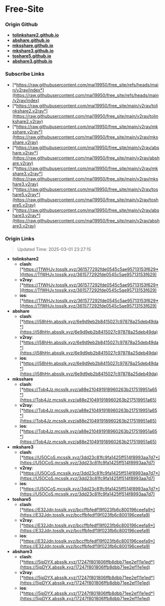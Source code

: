 # Free-Site

### Origin Github

- [**tolinkshare2.github.io**](https://github.com/tolinkshare2/tolinkshare2.github.io)
- [**abshare.github.io**](https://github.com/abshare/abshare.github.io)
- [**mksshare.github.io**](https://github.com/mksshare/mksshare.github.io)
- [**mkshare3.github.io**](https://github.com/mkshare3/mkshare3.github.io)
- [**toshare5.github.io**](https://github.com/toshare5/toshare5.github.io)
- [**abshare3.github.io**](https://github.com/abshare3/abshare3.github.io)

### Subscribe Links

- [*https://raw.githubusercontent.com/mai19950/free_site/refs/heads/main/v2ray/index*](https://raw.githubusercontent.com/mai19950/free_site/refs/heads/main/v2ray/index)
- [*https://raw.githubusercontent.com/mai19950/free_site/main/v2ray/tolinkshare2.v2ray*](https://raw.githubusercontent.com/mai19950/free_site/main/v2ray/tolinkshare2.v2ray)
- [*https://raw.githubusercontent.com/mai19950/free_site/main/v2ray/mksshare.v2ray*](https://raw.githubusercontent.com/mai19950/free_site/main/v2ray/mksshare.v2ray)
- [*https://raw.githubusercontent.com/mai19950/free_site/main/v2ray/abshare.v2ray*](https://raw.githubusercontent.com/mai19950/free_site/main/v2ray/abshare.v2ray)
- [*https://raw.githubusercontent.com/mai19950/free_site/main/v2ray/mkshare3.v2ray*](https://raw.githubusercontent.com/mai19950/free_site/main/v2ray/mkshare3.v2ray)
- [*https://raw.githubusercontent.com/mai19950/free_site/main/v2ray/toshare5.v2ray*](https://raw.githubusercontent.com/mai19950/free_site/main/v2ray/toshare5.v2ray)
- [*https://raw.githubusercontent.com/mai19950/free_site/main/v2ray/abshare3.v2ray*](https://raw.githubusercontent.com/mai19950/free_site/main/v2ray/abshare3.v2ray)

### Origin Links

> Updated Time: 2025-03-01 23:27:15

- **tolinkshare2**
  - **clash**: [*https://TfWHJv.tosslk.xyz/361577292fde0545c5ae95713153f629*](https://TfWHJv.tosslk.xyz/361577292fde0545c5ae95713153f629)
  - **v2ray**: [*https://TfWHJv.tosslk.xyz/361577292fde0545c5ae95713153f629*](https://TfWHJv.tosslk.xyz/361577292fde0545c5ae95713153f629)
  - **ios**: [*https://TfWHJv.tosslk.xyz/361577292fde0545c5ae95713153f629*](https://TfWHJv.tosslk.xyz/361577292fde0545c5ae95713153f629)
- **abshare**
  - **clash**: [*https://j58hHn.absslk.xyz/6e9d9eb2b8415027c97878a25deb49da*](https://j58hHn.absslk.xyz/6e9d9eb2b8415027c97878a25deb49da)
  - **v2ray**: [*https://j58hHn.absslk.xyz/6e9d9eb2b8415027c97878a25deb49da*](https://j58hHn.absslk.xyz/6e9d9eb2b8415027c97878a25deb49da)
  - **ios**: [*https://j58hHn.absslk.xyz/6e9d9eb2b8415027c97878a25deb49da*](https://j58hHn.absslk.xyz/6e9d9eb2b8415027c97878a25deb49da)
- **mksshare**
  - **clash**: [*https://Tob4Jz.mcsslk.xyz/a88e210491918960263b217519951a65*](https://Tob4Jz.mcsslk.xyz/a88e210491918960263b217519951a65)
  - **v2ray**: [*https://Tob4Jz.mcsslk.xyz/a88e210491918960263b217519951a65*](https://Tob4Jz.mcsslk.xyz/a88e210491918960263b217519951a65)
  - **ios**: [*https://Tob4Jz.mcsslk.xyz/a88e210491918960263b217519951a65*](https://Tob4Jz.mcsslk.xyz/a88e210491918960263b217519951a65)
- **mkshare3**
  - **clash**: [*https://U5OCoS.mcsslk.xyz/3dd23c81fc9fa1425ff514f8993aa7d7*](https://U5OCoS.mcsslk.xyz/3dd23c81fc9fa1425ff514f8993aa7d7)
  - **v2ray**: [*https://U5OCoS.mcsslk.xyz/3dd23c81fc9fa1425ff514f8993aa7d7*](https://U5OCoS.mcsslk.xyz/3dd23c81fc9fa1425ff514f8993aa7d7)
  - **ios**: [*https://U5OCoS.mcsslk.xyz/3dd23c81fc9fa1425ff514f8993aa7d7*](https://U5OCoS.mcsslk.xyz/3dd23c81fc9fa1425ff514f8993aa7d7)
- **toshare5**
  - **clash**: [*https://E32Jdn.tosslk.xyz/bccffbfedf19f023fb6c800196ceefa9*](https://E32Jdn.tosslk.xyz/bccffbfedf19f023fb6c800196ceefa9)
  - **v2ray**: [*https://E32Jdn.tosslk.xyz/bccffbfedf19f023fb6c800196ceefa9*](https://E32Jdn.tosslk.xyz/bccffbfedf19f023fb6c800196ceefa9)
  - **ios**: [*https://E32Jdn.tosslk.xyz/bccffbfedf19f023fb6c800196ceefa9*](https://E32Jdn.tosslk.xyz/bccffbfedf19f023fb6c800196ceefa9)
- **abshare3**
  - **clash**: [*https://5jpDYX.absslk.xyz/17247f801806ffb8dbb71ee2ef11e1ed*](https://5jpDYX.absslk.xyz/17247f801806ffb8dbb71ee2ef11e1ed)
  - **v2ray**: [*https://5jpDYX.absslk.xyz/17247f801806ffb8dbb71ee2ef11e1ed*](https://5jpDYX.absslk.xyz/17247f801806ffb8dbb71ee2ef11e1ed)
  - **ios**: [*https://5jpDYX.absslk.xyz/17247f801806ffb8dbb71ee2ef11e1ed*](https://5jpDYX.absslk.xyz/17247f801806ffb8dbb71ee2ef11e1ed)
